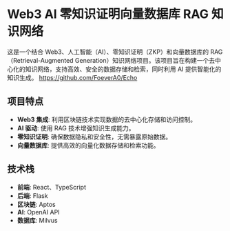 # Web3 AI 零知识证明向量数据库 RAG 知识网络

这是一个结合 Web3、人工智能（AI）、零知识证明（ZKP）和向量数据库的 RAG（Retrieval-Augmented Generation）知识网络项目。该项目旨在构建一个去中心化的知识网络，支持高效、安全的数据存储和检索，同时利用 AI 提供智能化的知识生成。
https://github.com/FoeverA0/Echo

## 项目特点

- **Web3 集成**: 利用区块链技术实现数据的去中心化存储和访问控制。
- **AI 驱动**: 使用 RAG 技术增强知识生成能力。
- **零知识证明**: 确保数据隐私和安全性，无需暴露原始数据。
- **向量数据库**: 提供高效的向量化数据存储和检索功能。

## 技术栈

- **前端**: React、TypeScript
- **后端**: Flask
- **区块链**: Aptos
- **AI**: OpenAI API
- **数据库**: Milvus
